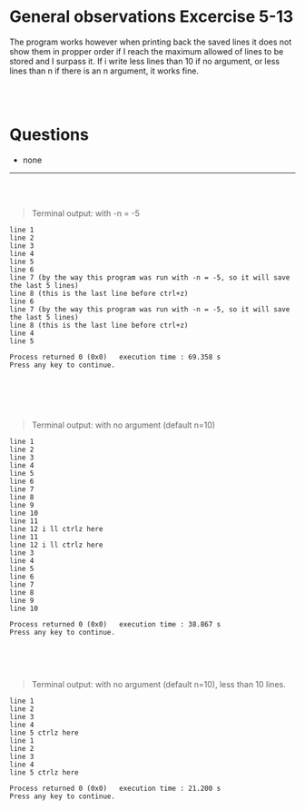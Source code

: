 # General observations Excercise 5-13

The program works however when printing back the saved lines it does not show them in propper order if I reach the maximum allowed of lines to be stored and I surpass it. If i write less lines than 10 if no argument, or less lines than n if there is an n argument, it works fine.

<br> </br>

# Questions

- none

---

<br> </br>

> Terminal output: with -n = -5

```
line 1
line 2
line 3
line 4
line 5
line 6
line 7 (by the way this program was run with -n = -5, so it will save the last 5 lines)
line 8 (this is the last line before ctrl+z)
line 6
line 7 (by the way this program was run with -n = -5, so it will save the last 5 lines)
line 8 (this is the last line before ctrl+z)
line 4
line 5

Process returned 0 (0x0)   execution time : 69.358 s
Press any key to continue.



```

<br> </br>

> Terminal output: with no argument (default n=10)

```
line 1
line 2
line 3
line 4
line 5
line 6
line 7
line 8
line 9
line 10
line 11
line 12 i ll ctrlz here
line 11
line 12 i ll ctrlz here
line 3
line 4
line 5
line 6
line 7
line 8
line 9
line 10

Process returned 0 (0x0)   execution time : 38.867 s
Press any key to continue.


```

<br> </br>

> Terminal output: with no argument (default n=10), less than 10 lines.

```
line 1
line 2
line 3
line 4
line 5 ctrlz here
line 1
line 2
line 3
line 4
line 5 ctrlz here

Process returned 0 (0x0)   execution time : 21.200 s
Press any key to continue.



```
